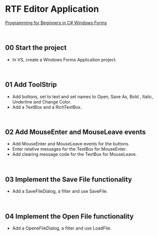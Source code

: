 # RTF Editor Application
[Programming for Beginners in C# Windows Forms](https://www.udemy.com/programming-windows-applications-for-desktop-in-c-sharp/)

&nbsp;
## 00 Start the project
* In VS, create a Windows Forms Application project.

&nbsp;
## 01 Add ToolStrip
* Add buttons, set to text and set names to Open, Save As, Bold , Italic, Underline and Change Color.
* Add a TextBox and a RichTextBox.

&nbsp;
## 02 Add MouseEnter and MouseLeave events
* Add MouseEnter and MouseLeave events for the buttons.
* Enter relative messages for the TextBox for MouseEnter.
* Add clearing message code for the TextBox for MouseLeave.

&nbsp;
## 03 Implement the Save File functionality
* Add a SaveFileDialog, a filter and use SaveFile.

&nbsp;
## 04 Implement the Open File functionality
* Add a OpeneFileDialog, a filter and use LoadFile.
